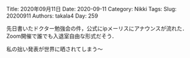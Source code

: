 ﻿Title: 2020年09月11日
Date: 2020-09-11
Category: Nikki
Tags: 
Slug: 20200911
Authors: takala4
Day: 259




先日書いたドクター勉強会の件，公式にipメーリスにアナウンスが流れた．
Zoom開催で誰でも入退室自由な形式だそう．



私の拙い発表が世界に晒されてしまう～